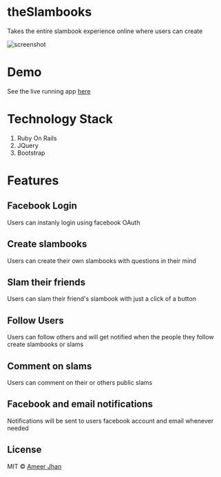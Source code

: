 # theSlambooks #

Takes the entire slambook experience online where users can create 

![screenshot](https://firebasestorage.googleapis.com/v0/b/portfolio-os-187bc.appspot.com/o/projects%2Fslambook%2Fhome_page.png?alt=media&token=a007b633-1a58-4b50-acf7-525d9a957867)

# Demo #

See the live running app [here](http://theslambooks.herokuapp.com/)

# Technology Stack

1. Ruby On Rails
2. JQuery
3. Bootstrap

# Features #

## Facebook Login ##

Users can instanly login using facebook OAuth

## Create slambooks ##

Users can create their own slambooks with questions in their mind

## Slam their friends ##

Users can slam their friend's slambook with just  a click of a button

## Follow Users ##

Users can follow others and will get notified when the people they follow create slambooks or slams

## Comment on slams ##

Users can comment on their or others public slams

## Facebook and email notifications ##

Notifications will be sent to users facebook account and email whenever needed

## License ##

MIT © [Ameer Jhan](mailto:ameerjhanprof@gmail.com)